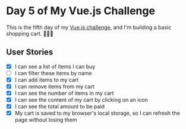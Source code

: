 # Day 5 of My Vue.js Challenge

This is the fifth day of my [Vue.js challenge](https://github.com/zsoltime/vue-basic-challenge), and I'm building a basic shopping cart. 🛒🛒🛒

## User Stories

- [x] I can see a list of items I can buy
- [ ] I can filter these items by name
- [x] I can add items to my cart
- [x] I can remove items from my cart
- [x] I can see the number of items in my cart
- [x] I can see the content of my cart by clicking on an icon
- [x] I can see the total amount to be paid
- [x] My cart is saved to my browser's local storage, so I can refresh the page without losing them
